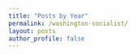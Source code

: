 ```yaml
---
title: "Posts by Year"
permalink: /washington-socialist/
layout: posts
author_profile: false
---
```

